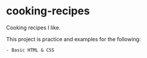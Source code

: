 # cooking-recipes
Cooking recipes I like.

This project is practice and examples for the following:

    - Basic HTML & CSS